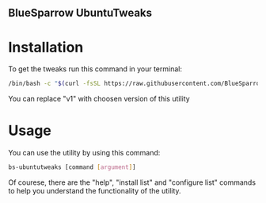 ## BlueSparrow UbuntuTweaks

# Installation
To get the tweaks run this command in your terminal:
```bash
/bin/bash -c "$(curl -fsSL https://raw.githubusercontent.com/BlueSparrow-Group/UbuntuTweaks/v1/get.sh)"
```
You can replace "v1" with choosen version of this utility

# Usage
You can use the utility by using this command:
```bash
bs-ubuntutweaks [command [argument]]
```

Of courese, there are the "help", "install list" and "configure list" commands to help you understand the functionality of the utility.
